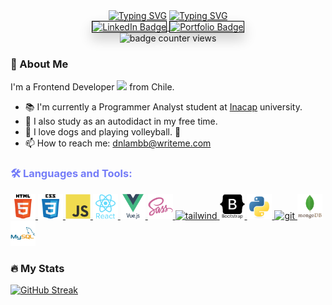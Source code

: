 <section align="center">
<a href="https://git.io/typing-svg"><img src="https://readme-typing-svg.demolab.com?font=Andika&weight=500&size=40&duration=4000&pause=1000&color=F0A500&center=true&vCenter=true&repeat=false&width=450&lines=Daniel+Cordero" alt="Typing SVG" /></a>
<a href="https://git.io/typing-svg"><img src="https://readme-typing-svg.demolab.com?font=Roboto&weight=400&size=30&duration=4000&pause=1000&color=FFF&center=true&vCenter=true&width=560&lines=Frontend+Developer;1+year+of+experience+in+personal+projects" alt="Typing SVG" /></a>
</section>

<section id="badges" align="center">
  <a href="https://www.linkedin.com/in/daniel-cordero-mel%C3%A9ndez/">
    <img src="https://img.shields.io/badge/LinkedIn-f0a500?style=for-the-badge&logo=linkedin&logoColor=fff" style="border: 1px solid black; box-shadow: 0 10px 20px rgb(0,0,0,.2);" alt="LinkedIn Badge">
  </a>
  <a href="https://dnlambb.com/">
    <img src="https://img.shields.io/badge/my_portfolio-f0a500?style=for-the-badge&logo=ko-fi&logoColor=fff" style="border: 1px solid black; box-shadow: 0 10px 20px rgb(0,0,0,.2);" alt="Portfolio Badge">
  </a>
  <div id="counterViews-Container">
    <img src="https://komarev.com/ghpvc/?username=dnlambb&style=flat-square&color=f0a500" alt="badge counter views">
  </div>
</section>

<h3> 🚀 About Me </h3>

I'm a Frontend Developer <img src="https://media.giphy.com/media/WUlplcMpOCEmTGBtBW/giphy.gif" width="30"> from Chile.
- :books: I'm currently a Programmer Analyst student at [Inacap](https://portales.inacap.cl) university.
- :seedling: I also study as an autodidact in my free time.
- :dog: I love dogs and playing volleyball. :volleyball:
- :mailbox: How to reach me: dnlambb@writeme.com

<h3 align="left" style="color: #747cf8;">🛠️ Languages and Tools:</h3>
<p align="left">
    <a href="https://www.w3.org/html/" target="_blank" rel="noreferrer">
        <img src="https://raw.githubusercontent.com/devicons/devicon/master/icons/html5/html5-original-wordmark.svg" alt="html5" width="40" height="40"/>
    </a>
    <a href="https://www.w3schools.com/css/" target="_blank" rel="noreferrer">
        <img src="https://raw.githubusercontent.com/devicons/devicon/master/icons/css3/css3-original-wordmark.svg" alt="css3" width="40" height="40"/>
    </a>
    <a href="https://developer.mozilla.org/en-US/docs/Web/JavaScript" target="_blank" rel="noreferrer">
        <img src="https://raw.githubusercontent.com/devicons/devicon/master/icons/javascript/javascript-original.svg" alt="javascript" width="40" height="40"/>
    </a>
    <a href="https://reactjs.org/" target="_blank" rel="noreferrer">
        <img src="https://raw.githubusercontent.com/devicons/devicon/master/icons/react/react-original-wordmark.svg" alt="react" width="40" height="40"/>
    </a>
    <a href="https://vuejs.org/" target="_blank" rel="noreferrer">
        <img src="https://raw.githubusercontent.com/devicons/devicon/master/icons/vuejs/vuejs-original-wordmark.svg" alt="vuejs" width="40" height="40"/>
    </a>
    <a href="https://sass-lang.com" target="_blank" rel="noreferrer">
        <img src="https://raw.githubusercontent.com/devicons/devicon/master/icons/sass/sass-original.svg" alt="sass" width="40" height="40"/>
    </a>
    <a href="https://tailwindcss.com/" target="_blank" rel="noreferrer">
        <img src="https://www.vectorlogo.zone/logos/tailwindcss/tailwindcss-icon.svg" alt="tailwind" width="40" height="40"/>
    </a>
    <a href="https://getbootstrap.com" target="_blank" rel="noreferrer">
        <img src="https://raw.githubusercontent.com/devicons/devicon/master/icons/bootstrap/bootstrap-plain-wordmark.svg" alt="bootstrap" width="40" height="40"/> 
    </a>
    <a href="https://www.python.org" target="_blank" rel="noreferrer">
        <img src="https://raw.githubusercontent.com/devicons/devicon/master/icons/python/python-original.svg" alt="python" width="40" height="40"/>
    </a>
    <a href="https://git-scm.com/" target="_blank" rel="noreferrer">
        <img src="https://www.vectorlogo.zone/logos/git-scm/git-scm-icon.svg" alt="git" width="40" height="40"/>
    </a>
    </a>
    <a href="https://www.mongodb.com/" target="_blank" rel="noreferrer">
        <img src="https://raw.githubusercontent.com/devicons/devicon/master/icons/mongodb/mongodb-original-wordmark.svg" alt="mongodb" width="40" height="40"/>
    </a>
    <a href="https://www.mysql.com/" target="_blank" rel="noreferrer">
        <img src="https://raw.githubusercontent.com/devicons/devicon/master/icons/mysql/mysql-original-wordmark.svg" alt="mysql" width="40" height="40"/>
    </a>
</p>

<h3> 🔥 My Stats </h3>

[![GitHub Streak](https://streak-stats.demolab.com?user=dnlambb&theme=slateorange&hide_border=true&date_format=M%20j%5B%2C%20Y%5D)](https://git.io/streak-stats)
